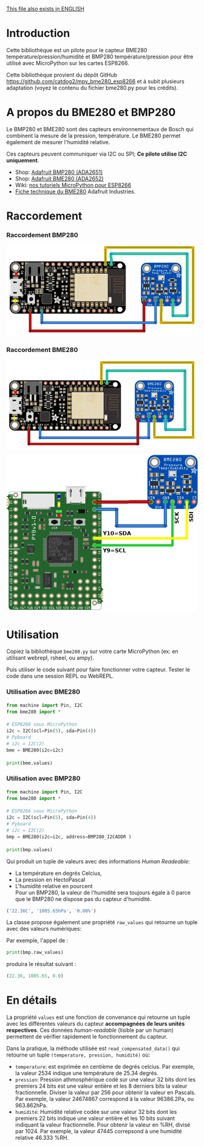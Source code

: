 [This file also exists in ENGLISH](readme_ENG.md)

# Introduction
Cette bibliothèque est un pilote pour le capteur BME280 température/pression/humidité et BMP280 température/pression pour être utilisé avec MicroPython sur les cartes ESP8266.

Cette bibliothèque provient du dépôt GitHub https://github.com/catdog2/mpy_bme280_esp8266 et à subit plusieurs adaptation (voyez le contenu du fichier bme280.py pour les crédits).

# A propos du BME280 et BMP280

Le BMP280 et BME280 sont des capteurs environnementaux de Bosch qui combinent la mesure de la pression, température. Le BME280 permet également de mesurer l'humidité relative.

Ces capteurs peuvent communiquer via I2C ou SPI; __Ce pilote utilise I2C uniquement__.

* Shop: [Adafruit BMP280 (ADA2651)](http://shop.mchobby.be/product.php?id_product=1118)
* Shop: [Adafruit BME280 (ADA2652)](http://shop.mchobby.be/product.php?id_product=684)
* Wiki: [nos tutoriels MicroPython pour ESP8266](https://wiki.mchobby.be/index.php?title=MicroPython-Accueil#ESP8266_en_MicroPython)
* [Fiche technique du BME280](https://www.adafruit.com/datasheets/BST-BME280_DS001-10.pdf) Adafruit Industries.

# Raccordement

### Raccordement BMP280 ###
![brancher BMP280 sur MicroPython ESP8266](docs/_static/bmp280_bb.jpg)

### Raccordement BME280 ###
![brancher BME280 sur MicroPython ESP8266](docs/_static/bme280_bb.jpg)

![brancher BME280 sur MicroPython Pyboard](docs/_static/bme280_pyboard.jpg)

# Utilisation
Copiez la bibliothèque `bme280.py` sur votre carte MicroPython (ex: en utilisant webrepl, rsheel, ou ampy).

Puis utiliser le code suivant pour faire fonctionner votre capteur. Tester le code dans une session REPL ou WebREPL.

### Utilisation avec BME280 ###

``` python
from machine import Pin, I2C
from bme280 import *

# ESP8266 sous MicroPython
i2c = I2C(scl=Pin(5), sda=Pin(4))
# Pyboard
# i2c = I2C(2)
bme = BME280(i2c=i2c)

print(bme.values)
```

### Utilisation avec BMP280 ###

``` python
from machine import Pin, I2C
from bme280 import *

# ESP8266 sous MicroPython
i2c = I2C(scl=Pin(5), sda=Pin(4))
# Pyboard
# i2c = I2C(2)
bmp = BME280(i2c=i2c, address=BMP280_I2CADDR )

print(bmp.values)
```

Qui produit un tuple de valeurs avec des informations _Human Readeable_:
* La température en degrés Celcius,
* La pression en HectoPascal
* L'humidité relative en pourcent<br />Pour un BMP280, la valeur de l'humidité sera toujours égale à 0 parce que le BMP280 ne dispose pas du capteur d'humidité.

``` python
('22.36C', '1005.65hPa', '0.00%')
```

La classe propose également une propriété `raw_values` qui retourne un tuple avec des valeurs numériques:

Par exemple, l'appel de :

``` python
print(bmp.raw_values)
```

produira le résultat suivant :

``` python
(22.36, 1005.65, 0.0)
```

# En détails

La propriété `values` est une fonction de convenance qui retourne un tuple avec les différentes valeurs du capteur __accompagnées de leurs unités respectives__. Ces données  _human-readable_ (lisible par un humain) permettent de vérifier rapidement le fonctionnement du capteur.

Dans la pratique, la méthode utilisée est `read_compensated_data()` qui retourne un tuple `(temperature, pression, humidité)` où:

* `temperature`:  est exprimée en centième de degrés celcius. Par exemple, la valeur 2534 indique une température de 25.34 degrés.
* `pression`: Pression athmosphérique codé sur une valeur 32 bits dont les premiers 24 bits est une valeur entière et les 8 derniers bits la valeur fractionnelle. Diviser la valeur par 256 pour obtenir la valeur en Pascals. Par exemple, la valeur 24674867 correspond à la valeur 96386.2Pa, ou 963.862hPa.
* `humidité`: Humidité relative codée sur une valeur 32 bits dont les premiers 22 bits indique une valeur entière et les 10 bits suivant indiquant la valeur fractionnelle. Pour obtenir la valeur en %RH, divisé par 1024. Par exemple, la valeur 47445 correpsond à une humidité relative 46.333 %RH.
